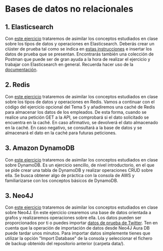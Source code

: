 # Bases de datos no relacionales

## 1. Elasticsearch

Con [este ejercicio](https://github.com/UnirCs/BBDD-PER8263-2324/blob/master/Tema_10/00_Elasticsearch/Readme.md) trataremos de asimilar los conceptos estudiados en clase sobre los tipos de datos y operaciones en Elasticsearch.
Deberás crear un clúster de prueba tal como se indica en [estas instrucciones](https://github.com/UnirCs/elasticsearch-operations-postman) e insertar los datos de prueba que se presentan. Encontrarás también una colección de Postman que puede ser de gran ayuda a la hora de realizar el ejercicio y trabajar con Elasticsearch en general.
Recuerda hacer uso de la [documentación](https://www.elastic.co/guide/en/elasticsearch/reference/7.10/query-dsl.html).

## 2. Redis

Con [este ejercicio](https://github.com/UnirCs/BBDD-PER8263-2324/blob/master/Tema_10/00_Redis/Readme.md) trataremos de asimilar los conceptos estudiados en clase sobre los tipos de datos y operaciones en Redis.
Vamos a continuar con el código del ejercicio opcional del Tema 5 y añadiremos una caché de Redis para almacenar los datos de los empleados. De esta forma, cuando se realice una petición GET a la API, se comprobará si el dato solicitado se encuentra en la caché. En caso afirmativo, se devolverá el dato almacenado en la caché. En caso negativo, se consultará a la base de datos y se almacenará el dato en la caché para futuras peticiones.

## 3. Amazon DynamoDB

Con [este ejercicio](https://github.com/UnirCs/BBDD-PER8263-2324/blob/master/Tema_10/00_DynamoDB/Readme.md) trataremos de asimilar los conceptos estudiados en clase sobre DynamoDB.
Es un ejercicio sencillo, de nivel introductorio, en el que se pide crear una tabla de DynamoDB y realizar operaciones CRUD sobre ella. Se busca obtener algo de práctica con la consola de AWS y familiarizarse con los conceptos básicos de DynamoDB.

## 3. Neo4J

Con [este ejercicio](https://github.com/UnirCs/BBDD-PER8263-2324/blob/master/Tema_10/00_Neo4J/Readme.md) trataremos de asimilar los conceptos estudiados en clase sobre Neo4J.
En este ejercicio crearemos una base de datos orientada a grafos y realizaremos operaciones sobre ella. Los datos pueden ser proporcionados por ti o puedes importar [datos de prueba de Twitter](https://github.com/neo4j-graph-examples/twitter-v2). Ten en cuenta que la operación de importación de datos desde Neo4J Aura DB puede tardar unos minutos. Para importar datos simplemente tienes que utilizar la opción "Import Database" de la consola y seleccionar el fichero de backup obtenido del repositorio anterior (carpeta data/).